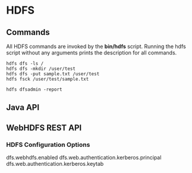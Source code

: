 # HDFS

## Commands
All HDFS commands are invoked by the **bin/hdfs** script. Running the hdfs script without any arguments prints the description for all commands.

```
hdfs dfs -ls /
hdfs dfs -mkdir /user/test
hdfs dfs -put sample.txt /user/test
hdfs fsck /user/test/sample.txt
```

```
hdfs dfsadmin -report
```

## Java API

## WebHDFS REST API

### HDFS Configuration Options
dfs.webhdfs.enabled
dfs.web.authentication.kerberos.principal
dfs.web.authentication.kerberos.keytab
